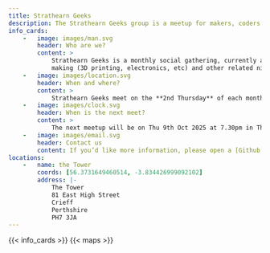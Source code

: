 ```yaml
---
title: Strathearn Geeks
description: The Strathearn Geeks group is a meetup for makers, coders, designers, and other tech-minded folk in Crieff and the surrounding areas. Visit our website for more information.
info_cards:
    -   image: images/man.svg
        header: Who are we?
        content: >
            Strathearn Geeks is a monthly social gathering, currently alternating between Muthill and Crieff, for those interested in computing (programming, open source, etc), 
            making (3D printing, electronics, etc) and other related niche subjects. We welcome those of all skill levels, offering help and advice, or just a place to chat with like minded people.
    -   image: images/location.svg
        header: When and where?
        content: > 
            Strathearn Geeks meet on the **2nd Thursday** of each month, from **7.30pm.** We meet at **the Tower in Crieff**, see below for location map.
    -   image: images/clock.svg
        header: When is the next meet?
        content: > 
            The next meetup will be on Thu 9th Oct 2025 at 7.30pm in The Tower, Crieff.
    -   image: images/email.svg
        header: Contact us
        content: If you’d like more information, please open a [Github issue](https://github.com/StrathearnGeeks/StrathearnGeeks.github.io/issues) or drop an email to **strathgeeks at emeraldreverie.org.**
locations:
    -   name: the Tower
        coords: [56.3731649460514, -3.834426999092102]
        address: |-
            The Tower
            81 East High Street
            Crieff
            Perthshire
            PH7 3JA
---
```

{{< info_cards >}}
{{< maps >}}
